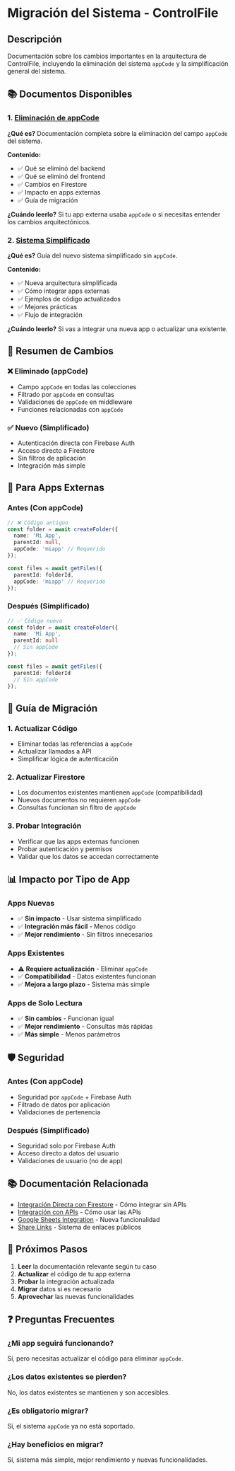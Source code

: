 # Migración del Sistema - ControlFile

## Descripción
Documentación sobre los cambios importantes en la arquitectura de ControlFile, incluyendo la eliminación del sistema `appCode` y la simplificación general del sistema.

## 📚 Documentos Disponibles

### 1. [Eliminación de appCode](./ELIMINACION_APPCODE.md)
**¿Qué es?** Documentación completa sobre la eliminación del campo `appCode` del sistema.

**Contenido:**
- ✅ Qué se eliminó del backend
- ✅ Qué se eliminó del frontend
- ✅ Cambios en Firestore
- ✅ Impacto en apps externas
- ✅ Guía de migración

**¿Cuándo leerlo?** Si tu app externa usaba `appCode` o si necesitas entender los cambios arquitectónicos.

### 2. [Sistema Simplificado](./SISTEMA_SIMPLIFICADO.md)
**¿Qué es?** Guía del nuevo sistema simplificado sin `appCode`.

**Contenido:**
- ✅ Nueva arquitectura simplificada
- ✅ Cómo integrar apps externas
- ✅ Ejemplos de código actualizados
- ✅ Mejores prácticas
- ✅ Flujo de integración

**¿Cuándo leerlo?** Si vas a integrar una nueva app o actualizar una existente.

## 🎯 Resumen de Cambios

### ❌ **Eliminado (appCode)**
- Campo `appCode` en todas las colecciones
- Filtrado por `appCode` en consultas
- Validaciones de `appCode` en middleware
- Funciones relacionadas con `appCode`

### ✅ **Nuevo (Simplificado)**
- Autenticación directa con Firebase Auth
- Acceso directo a Firestore
- Sin filtros de aplicación
- Integración más simple

## 🚀 Para Apps Externas

### Antes (Con appCode)
```typescript
// ❌ Código antiguo
const folder = await createFolder({
  name: 'Mi App',
  parentId: null,
  appCode: 'miapp' // Requerido
});

const files = await getFiles({
  parentId: folderId,
  appCode: 'miapp' // Requerido
});
```

### Después (Simplificado)
```typescript
// ✅ Código nuevo
const folder = await createFolder({
  name: 'Mi App',
  parentId: null
  // Sin appCode
});

const files = await getFiles({
  parentId: folderId
  // Sin appCode
});
```

## 🔄 Guía de Migración

### 1. **Actualizar Código**
- Eliminar todas las referencias a `appCode`
- Actualizar llamadas a API
- Simplificar lógica de autenticación

### 2. **Actualizar Firestore**
- Los documentos existentes mantienen `appCode` (compatibilidad)
- Nuevos documentos no requieren `appCode`
- Consultas funcionan sin filtro de `appCode`

### 3. **Probar Integración**
- Verificar que las apps externas funcionen
- Probar autenticación y permisos
- Validar que los datos se accedan correctamente

## 📊 Impacto por Tipo de App

### **Apps Nuevas**
- ✅ **Sin impacto** - Usar sistema simplificado
- ✅ **Integración más fácil** - Menos código
- ✅ **Mejor rendimiento** - Sin filtros innecesarios

### **Apps Existentes**
- ⚠️ **Requiere actualización** - Eliminar `appCode`
- ✅ **Compatibilidad** - Datos existentes funcionan
- ✅ **Mejora a largo plazo** - Sistema más simple

### **Apps de Solo Lectura**
- ✅ **Sin cambios** - Funcionan igual
- ✅ **Mejor rendimiento** - Consultas más rápidas
- ✅ **Más simple** - Menos parámetros

## 🛡️ Seguridad

### **Antes (Con appCode)**
- Seguridad por `appCode` + Firebase Auth
- Filtrado de datos por aplicación
- Validaciones de pertenencia

### **Después (Simplificado)**
- Seguridad solo por Firebase Auth
- Acceso directo a datos del usuario
- Validaciones de usuario (no de app)

## 📚 Documentación Relacionada

- [Integración Directa con Firestore](../firestore-directo/README.md) - Cómo integrar sin APIs
- [Integración con APIs](../api-externa/README.md) - Cómo usar las APIs
- [Google Sheets Integration](../google-sheets/README.md) - Nueva funcionalidad
- [Share Links](../share-links/README.md) - Sistema de enlaces públicos

## 🎯 Próximos Pasos

1. **Leer** la documentación relevante según tu caso
2. **Actualizar** el código de tu app externa
3. **Probar** la integración actualizada
4. **Migrar** datos si es necesario
5. **Aprovechar** las nuevas funcionalidades

## ❓ Preguntas Frecuentes

### **¿Mi app seguirá funcionando?**
Sí, pero necesitas actualizar el código para eliminar `appCode`.

### **¿Los datos existentes se pierden?**
No, los datos existentes se mantienen y son accesibles.

### **¿Es obligatorio migrar?**
Sí, el sistema `appCode` ya no está soportado.

### **¿Hay beneficios en migrar?**
Sí, sistema más simple, mejor rendimiento y nuevas funcionalidades.
